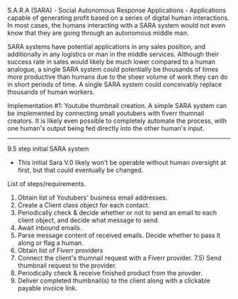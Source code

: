 S.A.R.A (SARA) - Social Autonomous Response Applications - Applications capable of generating profit based on a series of digital human interactions. In most cases, the humans interacting with a SARA system would not even know that they are going through an autonomous middle man.

SARA systems have potential applications in any sales position, and additionally in any logistics or man in the middle services. Although their success rate in sales would likely be much lower compared to a human analogue, a single SARA system could potentially be thousands of times more productive than humans due to the sheer volume of work they can do in short periods of time. A single SARA system could conceivably replace thousands of human workers.

Implementation #1: Youtube thumbnail creation. A simple SARA system can be implemented by connecting small youtubers with fiverr thumnail creators. It is likely even possible to completely automate the process, with one human's output being fed directly into the other human's input.

_____________________________________________________________

9.5 step initial SARA system
 - This initial Sara V.0 likely won't be operable without human oversight at first, but that could eventually be changed.

List of steps/requirements.
1) Obtain list of Youtubers' business email addresses.
2) Create a Client class object for each contact.
3) Periodically check & decide whether or not to send an email to each client object, and decide what message to send.
4) Await inbound emails.
5) Parse message content of received emails. Decide whether to pass it along or flag a human.
6) Obtain list of Fiverr providers
7) Connect the client's thumnail request with a Fiverr provider. 7.5) Send thumbnail request to the provider.
8) Periodically check & receive finished product from the provder.
9) Deliver completed thumbnail(s) to the client along with a clickable payable invoice link.
 
